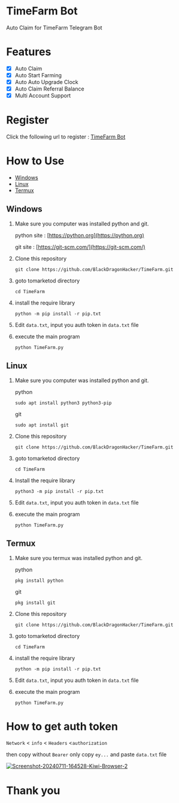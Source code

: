 
# TimeFarm Bot

Auto Claim for TimeFarm Telegram Bot


# Features

- [x] Auto Claim
- [x] Auto Start Farming
- [x] Auto Auto Upgrade Clock
- [x] Auto Claim Referral Balance 
- [x] Multi Account Support

# Register

Click the following url to register : [TimeFarm Bot](https://t.me/TimeFarmCryptoBot?start=2kJkafQ0raP7Msdi)

# How to Use
- [Windows](#windows)
- [Linux](#linux)
- [Termux](#termux)
## Windows 

1. Make sure you computer was installed python and git.
   
   python site : [https://python.org](https://python.org)
   
   git site : [https://git-scm.com/](https://git-scm.com/)

2. Clone this repository
   ```shell
   git clone https://github.com/BlackDragonHacker/TimeFarm.git
   ```

3. goto tomarketod directory
   ```
   cd TimeFarm
   ```

4. install the require library
   ```
   python -m pip install -r pip.txt
   ```

5. Edit `data.txt`, input you auth token in `data.txt` file

6. execute the main program 
   ```
   python TimeFarm.py
   ```

## Linux

1. Make sure you computer was installed python and git.
   
   python
   ```shell
   sudo apt install python3 python3-pip
   ```
   git
   ```shell
   sudo apt install git
   ```

2. Clone this repository
   
   ```shell
   git clone https://github.com/BlackDragonHacker/TimeFarm.git
   ```

3. goto tomarketod directory

   ```shell
   cd TimeFarm
   ```

4. Install the require library
   
   ```
   python3 -m pip install -r pip.txt
   ```

5. Edit `data.txt`, input you auth token in `data.txt` file

6. execute the main program 
   ```
   python TimeFarm.py
   ```

## Termux

1. Make sure you termux was installed python and git.
   
   python
   ```
   pkg install python
   ```

   git
   ```
   pkg install git
   ```

2. Clone this repository
   ```shell
   git clone https://github.com/BlackDragonHacker/TimeFarm.git
   ```

3. goto tomarketod directory
   ```
   cd TimeFarm
   ```

4. install the require library
   ```
   python -m pip install -r pip.txt
   ```

5. Edit `data.txt`, input you auth token in `data.txt` file

6. execute the main program 
   ```
   python TimeFarm.py
   ```


# How to get auth token

`Network` < `info` < `Headers` <`authorization`

then copy without `Bearer` only copy `ey...` and  paste `data.txt` file

<a href="https://ibb.co/10xrvSt"><img src="https://i.ibb.co/VL8gjKc/Screenshot-20240711-164528-Kiwi-Browser-2.jpg" alt="Screenshot-20240711-164528-Kiwi-Browser-2" border="0"></a>

# Thank you
